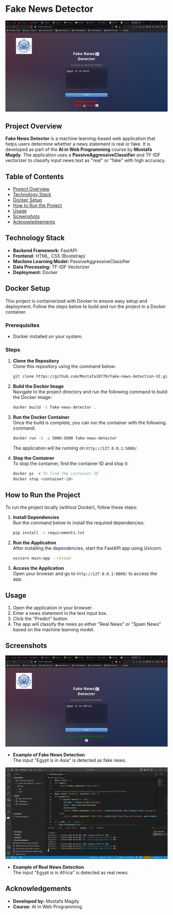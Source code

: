 # Fake News Detector

![Fake News Detector](./Screenshot%20(149).png)

## Project Overview

**Fake News Detector** is a machine learning-based web application that helps users determine whether a news statement is real or fake. It is developed as part of the **AI in Web Programming** course by **Mostafa Magdy**. The application uses a **PassiveAggressiveClassifier** and TF-IDF vectorizer to classify input news text as "real" or "fake" with high accuracy.

## Table of Contents

- [Project Overview](#project-overview)
- [Technology Stack](#technology-stack)
- [Docker Setup](#docker-setup)
- [How to Run the Project](#how-to-run-the-project)
- [Usage](#usage)
- [Screenshots](#screenshots)
- [Acknowledgements](#acknowledgements)

## Technology Stack

- **Backend Framework:** FastAPI
- **Frontend:** HTML, CSS (Bootstrap)
- **Machine Learning Model:** PassiveAggressiveClassifier
- **Data Processing:** TF-IDF Vectorizer
- **Deployment:** Docker

## Docker Setup

This project is containerized with Docker to ensure easy setup and deployment. Follow the steps below to build and run the project in a Docker container.

### Prerequisites

- Docker installed on your system.

### Steps

1. **Clone the Repository**  
   Clone this repository using the command below:

   ```bash
   git clone https://github.com/Mostafa10770/Fake-news-detection-V2.git
   ```

2. **Build the Docker Image**  
   Navigate to the project directory and run the following command to build the Docker image:

   ```bash
   docker build -t fake-news-detector .
   ```

3. **Run the Docker Container**  
   Once the build is complete, you can run the container with the following command:

   ```bash
   docker run -d -p 5000:5000 fake-news-detector
   ```

   The application will be running on `http://127.0.0.1:5000/`.

4. **Stop the Container**  
   To stop the container, find the container ID and stop it:

   ```bash
   docker ps  # To find the container ID
   docker stop <container-id>
   ```

## How to Run the Project

To run the project locally (without Docker), follow these steps:

1. **Install Dependencies**  
   Run the command below to install the required dependencies:

   ```bash
   pip install -r requirements.txt
   ```

2. **Run the Application**  
   After installing the dependencies, start the FastAPI app using Uvicorn:

   ```bash
   uvicorn main:app --reload
   ```

3. **Access the Application**  
   Open your browser and go to `http://127.0.0.1:8000/` to access the app.

## Usage

1. Open the application in your browser.
2. Enter a news statement in the text input box.
3. Click the "Predict" button.
4. The app will classify the news as either "Real News" or "Spam News" based on the machine learning model.

## Screenshots

![Fake News Detector](./Screenshot%20(150).png)

- **Example of Fake News Detection**  
  The input "Egypt is in Asia" is detected as fake news.

![Fake News Detector](./Screenshot%20(152).png)

- **Example of Real News Detection**  
  The input "Egypt is in Africa" is detected as real news.

## Acknowledgements

- **Developed by:** Mostafa Magdy
- **Course:** AI in Web Programming
